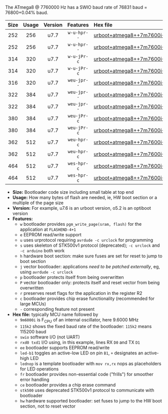 The ATmega8 @ 7760000 Hz has a SWIO baud rate of 76831 baud = 76800+0.04% baud.

|Size|Usage|Version|Features|Hex file|
|:-:|:-:|:-:|:-:|:--|
|252|256|u7.7|`w-u-hpr--`|[urboot+atmega8++7m7600i+++76k8_swio_rxd0_txd1_led+b5_hw.hex](https://raw.githubusercontent.com/stefanrueger/urboot.hex/main/mcus/atmega8/internal_oscillator/fint++7m7600_Hz/br+++76k8_bps/urboot+atmega8++7m7600i+++76k8_swio_rxd0_txd1_led+b5_hw.hex)|
|252|256|u7.7|`w-u-hpr--`|[urboot+atmega8++7m7600i+++76k8_swio_rxd0_txd1_lednop_hw.hex](https://raw.githubusercontent.com/stefanrueger/urboot.hex/main/mcus/atmega8/internal_oscillator/fint++7m7600_Hz/br+++76k8_bps/urboot+atmega8++7m7600i+++76k8_swio_rxd0_txd1_lednop_hw.hex)|
|314|320|u7.7|`w-u-jPr-c`|[urboot+atmega8++7m7600i+++76k8_swio_rxd0_txd1_led+b5_fr_ce.hex](https://raw.githubusercontent.com/stefanrueger/urboot.hex/main/mcus/atmega8/internal_oscillator/fint++7m7600_Hz/br+++76k8_bps/urboot+atmega8++7m7600i+++76k8_swio_rxd0_txd1_led+b5_fr_ce.hex)|
|314|320|u7.7|`w-u-jPr-c`|[urboot+atmega8++7m7600i+++76k8_swio_rxd0_txd1_lednop_fr_ce.hex](https://raw.githubusercontent.com/stefanrueger/urboot.hex/main/mcus/atmega8/internal_oscillator/fint++7m7600_Hz/br+++76k8_bps/urboot+atmega8++7m7600i+++76k8_swio_rxd0_txd1_lednop_fr_ce.hex)|
|316|320|u7.7|`weu-jpr--`|[urboot+atmega8++7m7600i+++76k8_swio_rxd0_txd1_ee.hex](https://raw.githubusercontent.com/stefanrueger/urboot.hex/main/mcus/atmega8/internal_oscillator/fint++7m7600_Hz/br+++76k8_bps/urboot+atmega8++7m7600i+++76k8_swio_rxd0_txd1_ee.hex)|
|322|384|u7.7|`weu-jpr--`|[urboot+atmega8++7m7600i+++76k8_swio_rxd0_txd1_ee_led+b5.hex](https://raw.githubusercontent.com/stefanrueger/urboot.hex/main/mcus/atmega8/internal_oscillator/fint++7m7600_Hz/br+++76k8_bps/urboot+atmega8++7m7600i+++76k8_swio_rxd0_txd1_ee_led+b5.hex)|
|322|384|u7.7|`weu-jpr--`|[urboot+atmega8++7m7600i+++76k8_swio_rxd0_txd1_ee_lednop.hex](https://raw.githubusercontent.com/stefanrueger/urboot.hex/main/mcus/atmega8/internal_oscillator/fint++7m7600_Hz/br+++76k8_bps/urboot+atmega8++7m7600i+++76k8_swio_rxd0_txd1_ee_lednop.hex)|
|380|384|u7.7|`weu-jPr-c`|[urboot+atmega8++7m7600i+++76k8_swio_rxd0_txd1_ee_led+b5_fr_ce.hex](https://raw.githubusercontent.com/stefanrueger/urboot.hex/main/mcus/atmega8/internal_oscillator/fint++7m7600_Hz/br+++76k8_bps/urboot+atmega8++7m7600i+++76k8_swio_rxd0_txd1_ee_led+b5_fr_ce.hex)|
|380|384|u7.7|`weu-jPr-c`|[urboot+atmega8++7m7600i+++76k8_swio_rxd0_txd1_ee_lednop_fr_ce.hex](https://raw.githubusercontent.com/stefanrueger/urboot.hex/main/mcus/atmega8/internal_oscillator/fint++7m7600_Hz/br+++76k8_bps/urboot+atmega8++7m7600i+++76k8_swio_rxd0_txd1_ee_lednop_fr_ce.hex)|
|362|512|u7.7|`weu-hpr-c`|[urboot+atmega8++7m7600i+++76k8_swio_rxd0_txd1_ee_led+b5_fr_ce_hw.hex](https://raw.githubusercontent.com/stefanrueger/urboot.hex/main/mcus/atmega8/internal_oscillator/fint++7m7600_Hz/br+++76k8_bps/urboot+atmega8++7m7600i+++76k8_swio_rxd0_txd1_ee_led+b5_fr_ce_hw.hex)|
|362|512|u7.7|`weu-hpr-c`|[urboot+atmega8++7m7600i+++76k8_swio_rxd0_txd1_ee_lednop_fr_ce_hw.hex](https://raw.githubusercontent.com/stefanrueger/urboot.hex/main/mcus/atmega8/internal_oscillator/fint++7m7600_Hz/br+++76k8_bps/urboot+atmega8++7m7600i+++76k8_swio_rxd0_txd1_ee_lednop_fr_ce_hw.hex)|
|464|512|u7.7|`wes-hpr-c`|[urboot+atmega8++7m7600i+++76k8_swio_rxd0_txd1_ee_led+b5_fr_ce_stk500_hw.hex](https://raw.githubusercontent.com/stefanrueger/urboot.hex/main/mcus/atmega8/internal_oscillator/fint++7m7600_Hz/br+++76k8_bps/urboot+atmega8++7m7600i+++76k8_swio_rxd0_txd1_ee_led+b5_fr_ce_stk500_hw.hex)|
|464|512|u7.7|`wes-hpr-c`|[urboot+atmega8++7m7600i+++76k8_swio_rxd0_txd1_ee_lednop_fr_ce_stk500_hw.hex](https://raw.githubusercontent.com/stefanrueger/urboot.hex/main/mcus/atmega8/internal_oscillator/fint++7m7600_Hz/br+++76k8_bps/urboot+atmega8++7m7600i+++76k8_swio_rxd0_txd1_ee_lednop_fr_ce_stk500_hw.hex)|

- **Size:** Bootloader code size including small table at top end
- **Usage:** How many bytes of flash are needed, ie, HW boot section or a multiple of the page size
- **Version:** For example, u7.6 is an urboot version, o5.2 is an optiboot version
- **Features:**
  + `w` bootloader provides `pgm_write_page(sram, flash)` for the application at `FLASHEND-4+1`
  + `e` EEPROM read/write support
  + `u` uses urprotocol requiring `avrdude -c urclock` for programming
  + `s` uses skeleton of STK500v1 protocol (deprecated); `-c urclock` and `-c arduino` both work
  + `h` hardware boot section: make sure fuses are set for reset to jump to boot section
  + `j` vector bootloader: applications *need to be patched externally*, eg, using `avrdude -c urclock`
  + `p` bootloader protects itself from being overwritten
  + `P` vector bootloader only: protects itself and reset vector from being overwritten
  + `r` preserves reset flags for the application in the register R2
  + `c` bootloader provides chip erase functionality (recommended for large MCUs)
  + `-` corresponding feature not present
- **Hex file:** typically MCU name followed by
  + `9m6000i` is F<sub>CPU</sub> of an internal oscillator, here 9.6000 MHz
  + `115k2` shows the fixed baud rate of the bootloader: `115k2` means 115200 baud
  + `swio` software I/O (not UART)
  + `rxd0 txd1` I/O using, in this example, lines RX `D0` and TX `D1`
  + `ee` bootloader supports EEPROM read/write
  + `led-b1` toggles an active-low LED on pin `B1`, `+` designates an active-high LED
  + `lednop` is a template bootloader with `mov rx,rx` nops as placeholders for LED operations
  + `fr` bootloader provides non-essential code ("frills") for smoother error handling
  + `ce` bootloader provides a chip erase command
  + `stk500` uses deprecated STK500v1 protocol to communicate with bootloader
  + `hw` hardware supported bootloader: set fuses to jump to the HW boot section, not to reset vector
